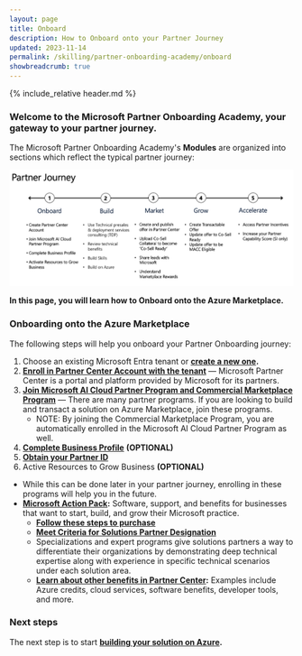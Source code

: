 ```yaml
---
layout: page
title: Onboard 
description: How to Onboard onto your Partner Journey
updated: 2023-11-14
permalink: /skilling/partner-onboarding-academy/onboard
showbreadcrumb: true
---
```

{% include_relative header.md %}

### Welcome to the Microsoft Partner Onboarding Academy, your gateway to your partner journey.

The Microsoft Partner Onboarding Academy's **Modules** are organized into sections which reflect the typical partner journey:

![](../../../assets/partner-onboarding/partner-journey.png)

**In this page, you will learn how to Onboard onto the Azure Marketplace.**

### Onboarding onto the Azure Marketplace

The following steps will help you onboard your Partner Onboarding journey:

1. Choose an existing Microsoft Entra tenant or **[create a new one](https://learn.microsoft.com/en-us/azure/active-directory/fundamentals/create-new-tenant).**
2. **[Enroll in Partner Center Account with the tenant](/PartnerResources/skilling/partner-onboarding-academy/acct)** — Microsoft Partner Center is a portal and platform provided by Microsoft for its partners.
3. **[Join Microsoft AI Cloud Partner Program and Commercial Marketplace Program](https://learn.microsoft.com/en-us/partner-center/intro-to-cloud-partner-program-membership)** — There are many partner programs. If you are looking to build and transact a solution on Azure Marketplace, join these programs.
    - NOTE: By joining the Commercial Marketplace Program, you are automatically enrolled in the Microsoft AI Cloud Partner Program as well.
4. **[Complete Business Profile](https://learn.microsoft.com/en-us/partner-center/create-a-marketing-profile)** **(OPTIONAL)**
5. **[Obtain your Partner ID](https://learn.microsoft.com/en-us/partner-center/partner-center-account-setup#identifiers)**
6. Active Resources to Grow Business **(OPTIONAL)**
  - While this can be done later in your partner journey, enrolling in these programs will help you in the future.
  - **[Microsoft Action Pack](https://partner.microsoft.com/en-us/partnership/action-pack):** Software, support, and benefits for businesses that want to start, build, and grow their Microsoft practice.
    - **[Follow these steps to purchase](https://learn.microsoft.com/en-us/partner-center/mpn-get-action-pack)**
    - **[Meet Criteria for Solutions Partner Designation](https://learn.microsoft.com/en-us/partner-center/introduction-to-pcs)**
    - Specializations and expert programs give solutions partners a way to differentiate their organizations by demonstrating deep technical expertise along with experience in specific technical scenarios under each solution area.
    - **[Learn about other benefits in Partner Center](https://learn.microsoft.com/en-gb/partner-center/manage-your-partner-network-benefits):** Examples include Azure credits, cloud services, software benefits, developer tools, and more.

### Next steps

The next step is to start **[building your solution on Azure](/PartnerResources/skilling/partner-onboarding-academy/build).**